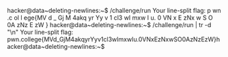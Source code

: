 hacker@data~deleting-newlines:~$ /challenge/run
Your line-split flag: 
p
wn
.c
ol
l
ege{MV
d
_
Gj
M
4akq
yr
Yy
v
1
cl3
wI
mxw
I
u.
0
VN
x
E
zNx
w
S
O
0A
zNz
E
zW
}
hacker@data~deleting-newlines:~$ /challenge/run | tr -d "\n"
Your line-split flag: pwn.college{MVd_GjM4akqyrYyv1cl3wImxwIu.0VNxEzNxwSO0AzNzEzW}hacker@data~deleting-newlines:~$ 
